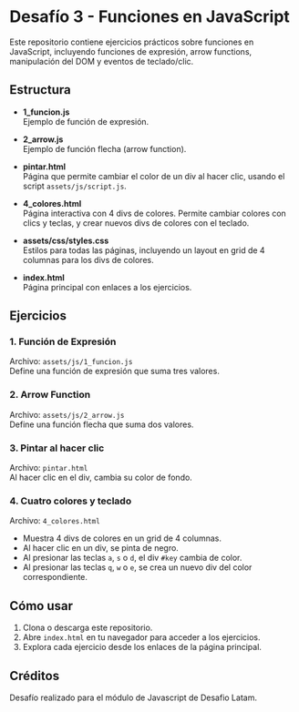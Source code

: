 # Desafío 3 - Funciones en JavaScript

Este repositorio contiene ejercicios prácticos sobre funciones en JavaScript, incluyendo funciones de expresión, arrow functions, manipulación del DOM y eventos de teclado/clic.

## Estructura

- **1_funcion.js**  
  Ejemplo de función de expresión.

- **2_arrow.js**  
  Ejemplo de función flecha (arrow function).

- **pintar.html**  
  Página que permite cambiar el color de un div al hacer clic, usando el script `assets/js/script.js`.

- **4_colores.html**  
  Página interactiva con 4 divs de colores. Permite cambiar colores con clics y teclas, y crear nuevos divs de colores con el teclado.

- **assets/css/styles.css**  
  Estilos para todas las páginas, incluyendo un layout en grid de 4 columnas para los divs de colores.

- **index.html**  
  Página principal con enlaces a los ejercicios.

## Ejercicios

### 1. Función de Expresión

Archivo: `assets/js/1_funcion.js`  
Define una función de expresión que suma tres valores.

### 2. Arrow Function

Archivo: `assets/js/2_arrow.js`  
Define una función flecha que suma dos valores.

### 3. Pintar al hacer clic

Archivo: `pintar.html`  
Al hacer clic en el div, cambia su color de fondo.

### 4. Cuatro colores y teclado

Archivo: `4_colores.html`  
- Muestra 4 divs de colores en un grid de 4 columnas.
- Al hacer clic en un div, se pinta de negro.
- Al presionar las teclas `a`, `s` o `d`, el div `#key` cambia de color.
- Al presionar las teclas `q`, `w` o `e`, se crea un nuevo div del color correspondiente.

## Cómo usar

1. Clona o descarga este repositorio.
2. Abre `index.html` en tu navegador para acceder a los ejercicios.
3. Explora cada ejercicio desde los enlaces de la página principal.

## Créditos

Desafío realizado para el módulo de Javascript de Desafio Latam.